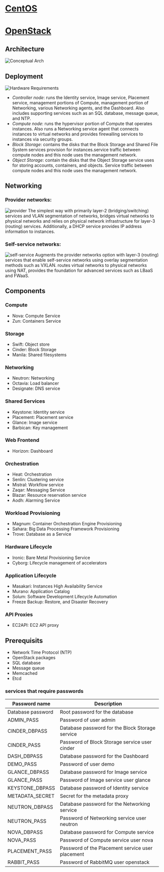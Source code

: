# [CentOS](https://www.centos.org/)

# [OpenStack](https://www.openstack.org/)

## Architecture
![Conceptual Arch](https://docs.openstack.org/install-guide/_images/openstack_kilo_conceptual_arch.png)

## Deployment
![Hardware Requirements](https://docs.openstack.org/install-guide/_images/hwreqs.png)
- *Controller node*: runs the Identity service, Image service, Placement service, management portions of Compute, management portion of Networking, various Networking agents, and the Dashboard. Also includes supporting services such as an SQL database, message queue, and NTP.
- *Compute node*: runs the hypervisor portion of Compute that operates instances. Also runs a Networking service agent that connects instances to virtual networks and provides firewalling services to instances via security groups.
- *Block Storage*: contains the disks that the Block Storage and Shared File System services provision for instances.service traffic between compute nodes and this node uses the management network. 
- *Object Storage*: contain the disks that the Object Storage service uses for storing accounts, containers, and objects. Service traffic between compute nodes and this node uses the management network. 

## Networking
### Provider networks:
![provider](https://docs.openstack.org/install-guide/_images/network1-services.png)
The simplest way with primarily layer-2 (bridging/switching) services and VLAN segmentation of networks, bridges virtual networks to physical networks and relies on physical network infrastructure for layer-3 (routing) services. Additionally, a DHCP service provides IP address information to instances.

### Self-service networks: 
![self-service](https://docs.openstack.org/install-guide/_images/network2-services.png)
Augments the provider networks option with layer-3 (routing) services that enable self-service networks using overlay segmentation methods such as VXLAN. routes virtual networks to physical networks using NAT, provides the foundation for advanced services such as LBaaS and FWaaS.

## Components
### Compute
- Nova: Compute Service
- Zun: Containers Service

### Storage
- Swift: Object store
- Cinder: Block Storage
- Manila: Shared filesystems

### Networking
- Neutron: Networking
- Octavia: Load balancer
- Designate: DNS service

### Shared Services
- Keystone: Identity service
- Placement: Placement service
- Glance: Image service
- Barbican: Key management

### Web Frontend
- Horizon: Dashboard

### Orchestration
- Heat: Orchestration
- Senlin: Clustering service
- Mistral: Workflow service
- Zaqar: Messaging Service
- Blazar: Resource reservation service
- Aodh: Alarming Service

### Workload Provisioning
- Magnum: Container Orchestration Engine Provisioning
- Sahara: Big Data Processing Framework Provisioning
- Trove: Database as a Service

### Hardware Lifecycle
- Ironic: Bare Metal Provisioning Service
- Cyborg: Lifecycle management of accelerators

### Application Lifecycle
- Masakari: Instances High Availability Service
- Murano: Application Catalog
- Solum: Software Development Lifecycle Automation
- Freeze Backup: Restore, and Disaster Recovery

### API Proxies
- EC2API: EC2 API proxy

## Prerequisits
- Network Time Protocol (NTP)
- OpenStack packages
- SQL database
- Message queue
- Memcached
- Etcd

### services that require passwords
| Password name | Description |
|---------------|--------------|
| Database password | Root password for the database |
| ADMIN_PASS | Password of user admin |
| CINDER_DBPASS | Database password for the Block Storage service |
| CINDER_PASS | Password of Block Storage service user cinder |
| DASH_DBPASS | Database password for the Dashboard |
| DEMO_PASS | Password of user demo |
| GLANCE_DBPASS | Database password for Image service |
| GLANCE_PASS | Password of Image service user glance |
| KEYSTONE_DBPASS | Database password of Identity service |
| METADATA_SECRET | Secret for the metadata proxy |
| NEUTRON_DBPASS | Database password for the Networking service |
| NEUTRON_PASS | Password of Networking service user neutron |
| NOVA_DBPASS | Database password for Compute service |
| NOVA_PASS | 	Password of Compute service user nova |
| PLACEMENT_PASS | Password of the Placement service user placement |
| RABBIT_PASS | Password of RabbitMQ user openstack |
